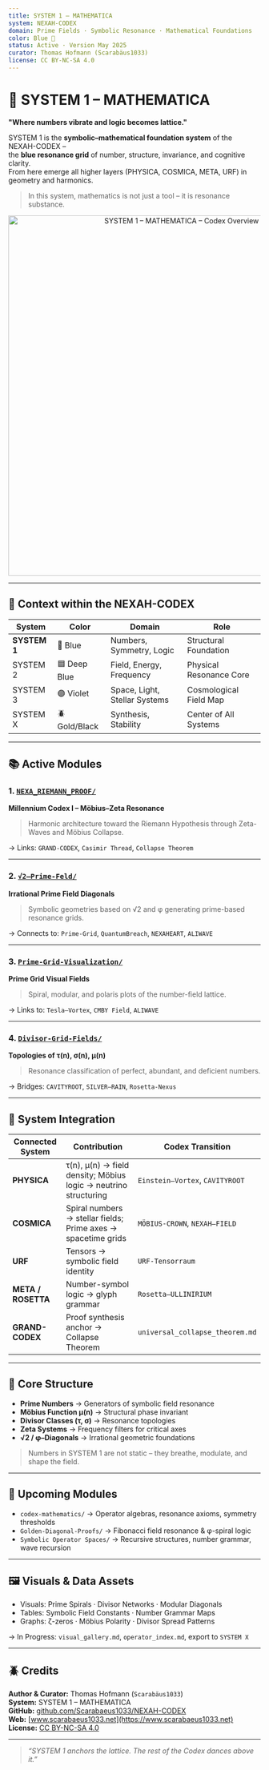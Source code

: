 ```yaml
---
title: SYSTEM 1 – MATHEMATICA
system: NEXAH-CODEX
domain: Prime Fields · Symbolic Resonance · Mathematical Foundations
color: Blue 🔵
status: Active · Version May 2025
curator: Thomas Hofmann (Scarabäus1033)
license: CC BY-NC-SA 4.0
---
```


# 🔵 SYSTEM 1 – MATHEMATICA

**"Where numbers vibrate and logic becomes lattice."**

SYSTEM 1 is the **symbolic–mathematical foundation system** of the NEXAH-CODEX –  
the **blue resonance grid** of number, structure, invariance, and cognitive clarity.  
From here emerge all higher layers (PHYSICA, COSMICA, META, URF) in geometry and harmonics.

> In this system, mathematics is not just a tool – it is resonance substance.

<p align="center">
  <img src="./SYSTEM 1 – MATHEMATICA.png" width="720" alt="SYSTEM 1 – MATHEMATICA – Codex Overview Visual">
</p>

---

## 🧭 Context within the NEXAH-CODEX

| System     | Color       | Domain                          | Role                    |
|------------|-------------|----------------------------------|-------------------------|
| **SYSTEM 1** | 🔵 Blue      | Numbers, Symmetry, Logic         | Structural Foundation   |
| SYSTEM 2   | 🟦 Deep Blue | Field, Energy, Frequency         | Physical Resonance Core |
| SYSTEM 3   | 🟣 Violet    | Space, Light, Stellar Systems    | Cosmological Field Map  |
| SYSTEM X   | 🪲 Gold/Black| Synthesis, Stability             | Center of All Systems   |

---

## 📚 Active Modules

### 1. [`NEXA_RIEMANN_PROOF/`](./NEXA_RIEMANN_PROOF/)
**Millennium Codex I – Möbius–Zeta Resonance**  
> Harmonic architecture toward the Riemann Hypothesis through Zeta-Waves and Möbius Collapse.

→ Links: `GRAND-CODEX`, `Casimir Thread`, `Collapse Theorem`

---

### 2. [`√2–Prime-Feld/`](./√2–Prime-Feld/)
**Irrational Prime Field Diagonals**  
> Symbolic geometries based on √2 and φ generating prime-based resonance grids.

→ Connects to: `Prime-Grid`, `QuantumBreach`, `NEXAHEART`, `ALIWAVE`

---

### 3. [`Prime-Grid-Visualization/`](./Prime-Grid-Visualization/)
**Prime Grid Visual Fields**  
> Spiral, modular, and polaris plots of the number-field lattice.

→ Links to: `Tesla–Vortex`, `CMBY Field`, `ALIWAVE`

---

### 4. [`Divisor-Grid-Fields/`](./Divisor-Grid-Fields/)
**Topologies of τ(n), σ(n), μ(n)**  
> Resonance classification of perfect, abundant, and deficient numbers.

→ Bridges: `CAVITYROOT`, `SILVER–RAIN`, `Rosetta-Nexus`

---

## 🔗 System Integration

| Connected System | Contribution | Codex Transition |
|------------------|--------------|------------------|
| **PHYSICA**      | τ(n), μ(n) → field density; Möbius logic → neutrino structuring | `Einstein–Vortex`, `CAVITYROOT` |
| **COSMICA**      | Spiral numbers → stellar fields; Prime axes → spacetime grids   | `MÖBIUS-CROWN`, `NEXAH–FIELD` |
| **URF**          | Tensors → symbolic field identity                              | `URF-Tensorraum` |
| **META / ROSETTA** | Number-symbol logic → glyph grammar                         | `Rosetta–ULLINIRIUM` |
| **GRAND-CODEX**  | Proof synthesis anchor → Collapse Theorem                      | `universal_collapse_theorem.md` |

---

## 🧮 Core Structure

- **Prime Numbers** → Generators of symbolic field resonance  
- **Möbius Function μ(n)** → Structural phase invariant  
- **Divisor Classes (τ, σ)** → Resonance topologies  
- **Zeta Systems** → Frequency filters for critical axes  
- **√2 / φ–Diagonals** → Irrational geometric foundations

> Numbers in SYSTEM 1 are not static – they breathe, modulate, and shape the field.

---

## 🔭 Upcoming Modules

- `codex-mathematics/` → Operator algebras, resonance axioms, symmetry thresholds  
- `Golden-Diagonal-Proofs/` → Fibonacci field resonance & φ-spiral logic  
- `Symbolic Operator Spaces/` → Recursive structures, number grammar, wave recursion

---

## 🖼 Visuals & Data Assets

- Visuals: Prime Spirals · Divisor Networks · Modular Diagonals  
- Tables: Symbolic Field Constants · Number Grammar Maps  
- Graphs: ζ-zeros · Möbius Polarity · Divisor Spread Patterns

→ In Progress: `visual_gallery.md`, `operator_index.md`, export to `SYSTEM X`

---

## 🪲 Credits

**Author & Curator:** Thomas Hofmann (`Scarabäus1033`)  
**System:** SYSTEM 1 – MATHEMATICA  
**GitHub:** [github.com/Scarabaeus1033/NEXAH-CODEX](https://github.com/Scarabaeus1033/NEXAH-CODEX)  
**Web:** [www.scarabaeus1033.net](https://www.scarabaeus1033.net)  
**License:** [CC BY-NC-SA 4.0](https://creativecommons.org/licenses/by-nc-sa/4.0/)

---

> *“SYSTEM 1 anchors the lattice. The rest of the Codex dances above it.”*
